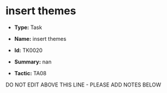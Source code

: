 # insert themes

* **Type:** Task

* **Name:** insert themes

* **Id:** TK0020

* **Summary:** nan

* **Tactic:** TA08

DO NOT EDIT ABOVE THIS LINE - PLEASE ADD NOTES BELOW